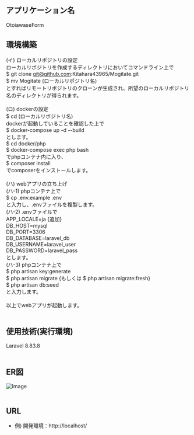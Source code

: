 ## アプリケーション名

OtoiawaseForm

## 環境構築

(イ) ローカルリポジトリの設定<br>
ローカルリポジトリを作成するディレクトリにおいてコマンドライン上で<br>
$ git clone git@github.com:Kitahara43965/Mogitate.git<br>
$ mv Mogitate (ローカルリポジトリ名)<br>
とすればリモートリポジトリのクローンが生成され、所望のローカルリポジトリ名のディレクトリが得られます。<br>
<br>
(ロ) dockerの設定<br>
$ cd (ローカルリポジトリ名)<br>
dockerが起動していることを確認した上で<br>
$ docker-compose up -d --build<br>
とします。<br>
$ cd docker/php<br>
$ docker-compose exec php bash<br>
でphpコンテナ内に入り、<br>
$ composer install<br>
でcomposerをインストールします。<br>
<br>
(ハ) webアプリの立ち上げ<br>
(ハ-1) phpコンテナ上で<br>
$ cp .env.example .env<br>
と入力し、.envファイルを複製します。<br>
(ハ-2) .envファイルで<br>
APP_LOCALE=ja {追加}<br>
DB_HOST=mysql<br>
DB_PORT=3306<br>
DB_DATABASE=laravel_db<br>
DB_USERNAME=laravel_user<br>
DB_PASSWORD=laravel_pass<br>
とします。<br>
(ハ-3) phpコンテナ上で<br>
$ php artisan key:generate<br>
$ php artisan migrate {もしくは $ php artisan migrate:fresh}<br>
$ php artisan db:seed<br>
と入力します。<br>
<br>
以上でwebアプリが起動します。<br>
<br>
## 使用技術(実行環境)<br>
Laravel 8.83.8<br>
<br>
## ER図<br>
![Image](https://github.com/user-attachments/assets/b079f09a-5d04-42da-bef1-0bb811e39925)<br>
<br>
## URL<br>
- 例) 開発環境：http://localhost/<br>
